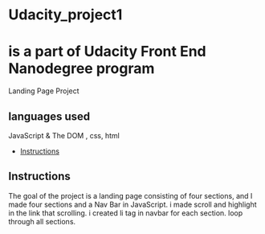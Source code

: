# Udacity_project1
# is a part of Udacity Front End Nanodegree program
Landing Page Project

## languages used
JavaScript & The DOM , css, html

* [Instructions](#instructions)

## Instructions

The goal of the project is a landing page consisting of four sections, and I made four sections and a Nav Bar in JavaScript.
i made scroll and highlight in the link that scrolling.
i created li tag in navbar for each section.
loop through all sections.
